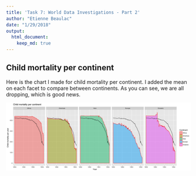 ```yaml
---
title: 'Task 7: World Data Investigations - Part 2'
author: "Etienne Beaulac"
date: "1/29/2018"
output: 
  html_document:
    keep_md: true
---
```

## Child mortality per continent

Here is the chart I made for child mortality per continent. I added the mean on each facet to compare between continents. As you can see, we are all dropping, which is good news.

![](child_mort.png)

